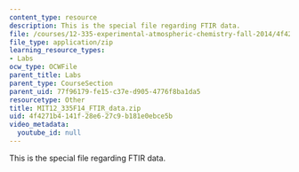 ```yaml
---
content_type: resource
description: This is the special file regarding FTIR data.
file: /courses/12-335-experimental-atmospheric-chemistry-fall-2014/4f4271b4141f28e627c9b181e0ebce5b_MIT12_335F14_FTIR_data.zip
file_type: application/zip
learning_resource_types:
- Labs
ocw_type: OCWFile
parent_title: Labs
parent_type: CourseSection
parent_uid: 77f96179-fe15-c37e-d905-4776f8ba1da5
resourcetype: Other
title: MIT12_335F14_FTIR_data.zip
uid: 4f4271b4-141f-28e6-27c9-b181e0ebce5b
video_metadata:
  youtube_id: null
---
```

This is the special file regarding FTIR data.

